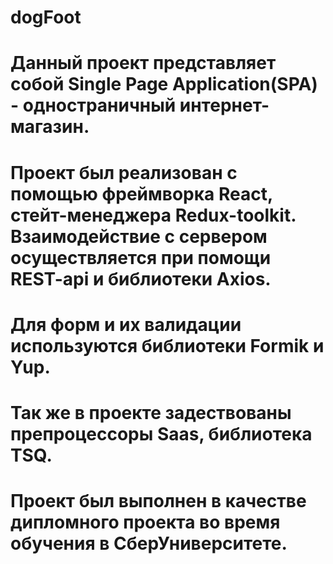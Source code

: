 # dogFoot

# Данный проект представляет собой Single Page Application(SPA) - одностраничный интернет-магазин.
# Проект был реализован с помощью фреймворка React, стейт-менеджера Redux-toolkit. Взаимодействие с сервером осуществляется при помощи REST-api и  библиотеки Axios.
# Для форм и их валидации используются  библиотеки Formik и Yup.
# Так же в проекте задествованы препроцессоры Saas, библиотека TSQ.
# Проект был выполнен в качестве дипломного проекта во время обучения в СберУниверситете.
